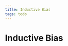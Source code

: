 ```yaml
---
title: Inductive Bias
tags: todo
---
```


# Inductive Bias












































